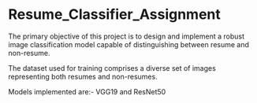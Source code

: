 # Resume_Classifier_Assignment

The primary objective of this project is to design and implement a robust image classification model capable of distinguishing between resume and non-resume.

The dataset used for training comprises a diverse set of images representing both resumes and non-resumes.

Models implemented are:- VGG19 and ResNet50
